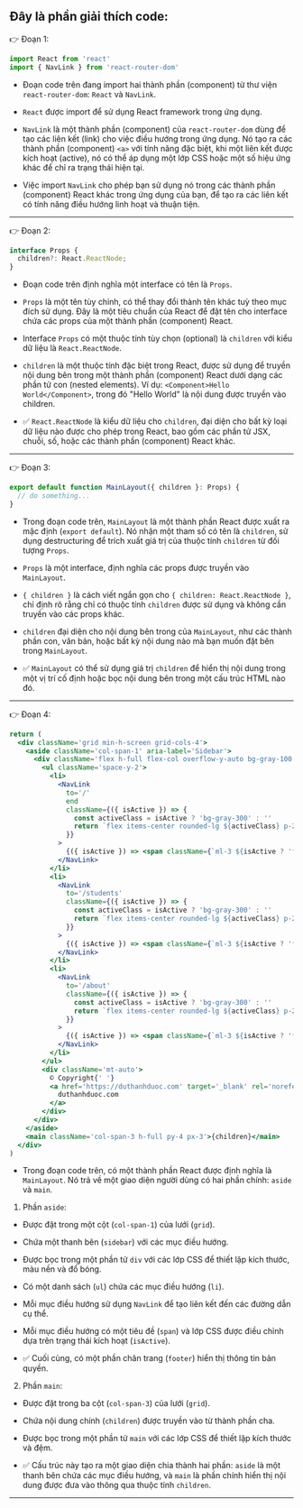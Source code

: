 ## Đây là phần giải thích code:

👉 Đoạn 1:

```jsx
import React from 'react'
import { NavLink } from 'react-router-dom'
```

- Đoạn code trên đang import hai thành phần (component) từ thư viện `react-router-dom`: `React` và `NavLink`.

- `React` được import để sử dụng React framework trong ứng dụng.
- `NavLink` là một thành phần (component) của `react-router-dom` dùng để tạo các liên kết (link) cho việc điều hướng trong ứng dụng. Nó tạo ra các thành phần (component) `<a>` với tính năng đặc biệt, khi một liên kết được kích hoạt (active), nó có thể áp dụng một lớp CSS hoặc một số hiệu ứng khác để chỉ ra trạng thái hiện tại.

- Việc import `NavLink` cho phép bạn sử dụng nó trong các thành phần (component) React khác trong ứng dụng của bạn, để tạo ra các liên kết có tính năng điều hướng linh hoạt và thuận tiện.

---

👉 Đoạn 2:

```jsx
interface Props {
  children?: React.ReactNode;
}
```

- Đoạn code trên định nghĩa một interface có tên là `Props`.

- `Props` là một tên tùy chỉnh, có thể thay đổi thành tên khác tuỳ theo mục đích sử dụng. Đây là một tiêu chuẩn của React để đặt tên cho interface chứa các props của một thành phần (component) React.

- Interface `Props` có một thuộc tính tùy chọn (optional) là `children` với kiểu dữ liệu là `React.ReactNode`.

- `children` là một thuộc tính đặc biệt trong React, được sử dụng để truyền nội dung bên trong một thành phần (component) React dưới dạng các phần tử con (nested elements). Ví dụ: `<Component>Hello World</Component>`, trong đó "Hello World" là nội dung được truyền vào children.

- ✅ `React.ReactNode` là kiểu dữ liệu cho `children`, đại diện cho bất kỳ loại dữ liệu nào được cho phép trong React, bao gồm các phần tử JSX, chuỗi, số, hoặc các thành phần (component) React khác.

---

👉 Đoạn 3:

```jsx
export default function MainLayout({ children }: Props) {
  // do something...
}
```

- Trong đoạn code trên, `MainLayout` là một thành phần React được xuất ra mặc định (`export default`). Nó nhận một tham số có tên là `children`, sử dụng destructuring để trích xuất giá trị của thuộc tính `children` từ đối tượng `Props`.

- `Props` là một interface, định nghĩa các props được truyền vào `MainLayout`.

- `{ children }` là cách viết ngắn gọn cho `{ children: React.ReactNode }`, chỉ định rõ rằng chỉ có thuộc tính `children` được sử dụng và không cần truyền vào các props khác.

- `children` đại diện cho nội dung bên trong của `MainLayout`, như các thành phần con, văn bản, hoặc bất kỳ nội dung nào mà bạn muốn đặt bên trong `MainLayout`.

- ✅ `MainLayout` có thể sử dụng giá trị `children` để hiển thị nội dung trong một vị trí cố định hoặc bọc nội dung bên trong một cấu trúc HTML nào đó.

---

👉 Đoạn 4:

```jsx
return (
  <div className='grid min-h-screen grid-cols-4'>
    <aside className='col-span-1' aria-label='Sidebar'>
      <div className='flex h-full flex-col overflow-y-auto bg-gray-100 py-4 px-3 shadow-lg'>
        <ul className='space-y-2'>
          <li>
            <NavLink
              to='/'
              end
              className={({ isActive }) => {
                const activeClass = isActive ? 'bg-gray-300' : ''
                return `flex items-center rounded-lg ${activeClass} p-2 text-base font-normal text-gray-900 hover:bg-gray-300`
              }}
            >
              {({ isActive }) => <span className={`ml-3 ${isActive ? 'font-bold' : ''}`}>Dashboard</span>}
            </NavLink>
          </li>
          <li>
            <NavLink
              to='/students'
              className={({ isActive }) => {
                const activeClass = isActive ? 'bg-gray-300' : ''
                return `flex items-center rounded-lg ${activeClass} p-2 text-base font-normal text-gray-900 hover:bg-gray-300`
              }}
            >
              {({ isActive }) => <span className={`ml-3 ${isActive ? 'font-bold' : ''}`}>Students</span>}
            </NavLink>
          </li>
          <li>
            <NavLink
              to='/about'
              className={({ isActive }) => {
                const activeClass = isActive ? 'bg-gray-300' : ''
                return `flex items-center rounded-lg ${activeClass} p-2 text-base font-normal text-gray-900 hover:bg-gray-300`
              }}
            >
              {({ isActive }) => <span className={`ml-3 ${isActive ? 'font-bold' : ''}`}>About</span>}
            </NavLink>
          </li>
        </ul>
        <div className='mt-auto'>
          ©️ Copyright{' '}
          <a href='https://duthanhduoc.com' target='_blank' rel='noreferrer' className='text-cyan-500'>
            duthanhduoc.com
          </a>
        </div>
      </div>
    </aside>
    <main className='col-span-3 h-full py-4 px-3'>{children}</main>
  </div>
)
```

- Trong đoạn code trên, có một thành phần React được định nghĩa là `MainLayout`. Nó trả về một giao diện người dùng có hai phần chính: `aside` và `main`.

1. Phần `aside`:

- Được đặt trong một cột (`col-span-1`) của lưới (`grid`).

- Chứa một thanh bên (`sidebar`) với các mục điều hướng.

- Được bọc trong một phần tử `div` với các lớp CSS để thiết lập kích thước, màu nền và đổ bóng.

- Có một danh sách (`ul`) chứa các mục điều hướng (`li`).

- Mỗi mục điều hướng sử dụng `NavLink` để tạo liên kết đến các đường dẫn cụ thể.

- Mỗi mục điều hướng có một tiêu đề (`span`) và lớp CSS được điều chỉnh dựa trên trạng thái kích hoạt (`isActive`).

- ✅ Cuối cùng, có một phần chân trang (`footer`) hiển thị thông tin bản quyền.

2. Phần `main`:

- Được đặt trong ba cột (`col-span-3`) của lưới (`grid`).

- Chứa nội dung chính (`children`) được truyền vào từ thành phần cha.

- Được bọc trong một phần tử `main` với các lớp CSS để thiết lập kích thước và đệm.

- ✅ Cấu trúc này tạo ra một giao diện chia thành hai phần: `aside` là một thanh bên chứa các mục điều hướng, và `main` là phần chính hiển thị nội dung được đưa vào thông qua thuộc tính `children`.

---
